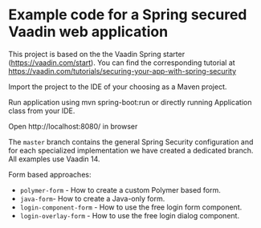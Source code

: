 # Example code for a Spring secured Vaadin web application
This project is based on the the Vaadin Spring starter (https://vaadin.com/start). You can find the corresponding tutorial at https://vaadin.com/tutorials/securing-your-app-with-spring-security

Import the project to the IDE of your choosing as a Maven project.

Run application using mvn spring-boot:run or directly running Application class from your IDE.

Open http://localhost:8080/ in browser

The `master` branch contains the general Spring Security configuration and for each specialized implementation we have created a dedicated branch. All examples use Vaadin 14.

Form based approaches:
- `polymer-form` - How to create a custom Polymer based form.
- `java-form`- How to create a Java-only form.
- `login-component-form` - How to use the free login form component.
- `login-overlay-form` - How to use the free login dialog component.
